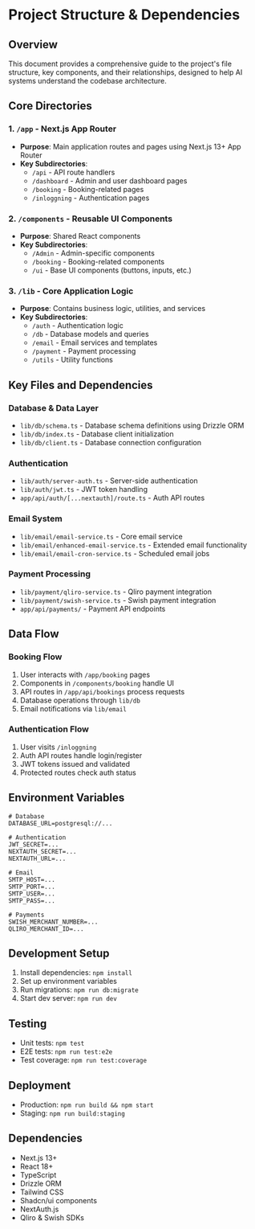 # Project Structure & Dependencies

## Overview
This document provides a comprehensive guide to the project's file structure, key components, and their relationships, designed to help AI systems understand the codebase architecture.

## Core Directories

### 1. `/app` - Next.js App Router
- **Purpose**: Main application routes and pages using Next.js 13+ App Router
- **Key Subdirectories**:
  - `/api` - API route handlers
  - `/dashboard` - Admin and user dashboard pages
  - `/booking` - Booking-related pages
  - `/inloggning` - Authentication pages

### 2. `/components` - Reusable UI Components
- **Purpose**: Shared React components
- **Key Subdirectories**:
  - `/Admin` - Admin-specific components
  - `/booking` - Booking-related components
  - `/ui` - Base UI components (buttons, inputs, etc.)

### 3. `/lib` - Core Application Logic
- **Purpose**: Contains business logic, utilities, and services
- **Key Subdirectories**:
  - `/auth` - Authentication logic
  - `/db` - Database models and queries
  - `/email` - Email services and templates
  - `/payment` - Payment processing
  - `/utils` - Utility functions

## Key Files and Dependencies

### Database & Data Layer
- `lib/db/schema.ts` - Database schema definitions using Drizzle ORM
- `lib/db/index.ts` - Database client initialization
- `lib/db/client.ts` - Database connection configuration

### Authentication
- `lib/auth/server-auth.ts` - Server-side authentication
- `lib/auth/jwt.ts` - JWT token handling
- `app/api/auth/[...nextauth]/route.ts` - Auth API routes

### Email System
- `lib/email/email-service.ts` - Core email service
- `lib/email/enhanced-email-service.ts` - Extended email functionality
- `lib/email/email-cron-service.ts` - Scheduled email jobs

### Payment Processing
- `lib/payment/qliro-service.ts` - Qliro payment integration
- `lib/payment/swish-service.ts` - Swish payment integration
- `app/api/payments/` - Payment API endpoints

## Data Flow

### Booking Flow
1. User interacts with `/app/booking` pages
2. Components in `/components/booking` handle UI
3. API routes in `/app/api/bookings` process requests
4. Database operations through `lib/db`
5. Email notifications via `lib/email`

### Authentication Flow
1. User visits `/inloggning`
2. Auth API routes handle login/register
3. JWT tokens issued and validated
4. Protected routes check auth status

## Environment Variables
```env
# Database
DATABASE_URL=postgresql://...

# Authentication
JWT_SECRET=...
NEXTAUTH_SECRET=...
NEXTAUTH_URL=...

# Email
SMTP_HOST=...
SMTP_PORT=...
SMTP_USER=...
SMTP_PASS=...

# Payments
SWISH_MERCHANT_NUMBER=...
QLIRO_MERCHANT_ID=...
```

## Development Setup
1. Install dependencies: `npm install`
2. Set up environment variables
3. Run migrations: `npm run db:migrate`
4. Start dev server: `npm run dev`

## Testing
- Unit tests: `npm test`
- E2E tests: `npm run test:e2e`
- Test coverage: `npm run test:coverage`

## Deployment
- Production: `npm run build && npm start`
- Staging: `npm run build:staging`

## Dependencies
- Next.js 13+
- React 18+
- TypeScript
- Drizzle ORM
- Tailwind CSS
- Shadcn/ui components
- NextAuth.js
- Qliro & Swish SDKs
